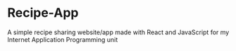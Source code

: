 # Recipe-App
A simple recipe sharing website/app made with React and JavaScript for my Internet Application Programming unit

